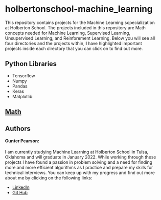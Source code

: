 # holbertonschool-machine_learning

This repository contains projects for the Machine Learning scpecialization at Holberton School. The projects included in this repository are Math concepts needed for Machine Learning, Supervised Learning, Unsupervised Learning, and Reinforement Learning. Below you will see all four directories and the projects within, I have highlighted important projects inside each directory that you can click on to find out more.

## Python Libraries
- Tensorflow
- Numpy
- Pandas
- Keras
- Matplotlib

## [Math](math)




## Authors

#### Gunter Pearson:
I am currently studying Machine Learning at Holberton School in Tulsa, Oklahoma and will graduate in January 2022. While working through these projects I have found a passion in problem solving and a need for finding more and more efficient algorithms as I practice and prepare my skills for technical interviews. You can keep up with my progress and find out more about me by clicking on the following links:
- [LinkedIn](www.linkedin.com/in/gunter-pearson-0611b81a1)
- [Git Hub](https://github.com/GunterPearson)
